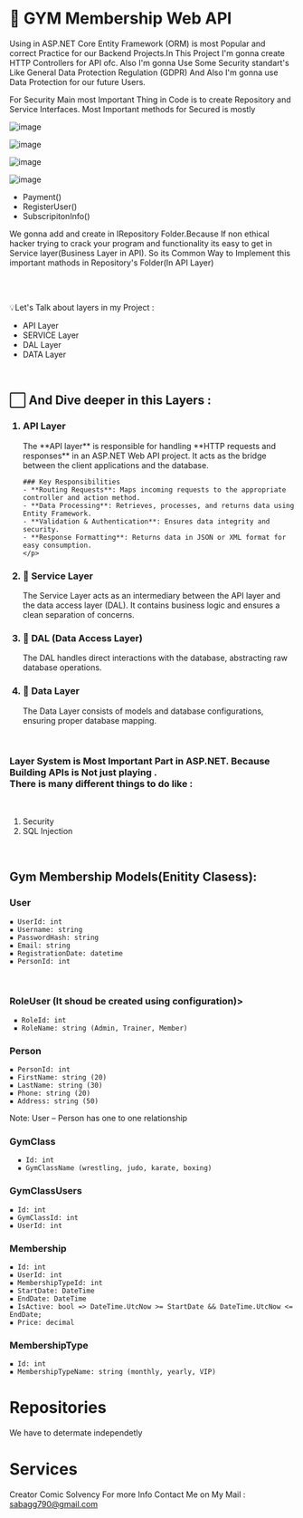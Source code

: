 <h1> 💪 GYM Membership Web API</h1>

Using in ASP.NET Core Entity Framework (ORM) is most Popular and correct Practice for our Backend Projects.In This Project I'm gonna create HTTP Controllers for API ofc. Also I'm gonna Use Some Security standart's Like General Data Protection Regulation (GDPR) And Also I'm gonna use Data Protection for our future Users.

For Security Main most Important Thing in Code is to create Repository and Service Interfaces. Most Important methods for 
Secured is mostly

![image](https://github.com/user-attachments/assets/546c5518-5fa9-4574-9895-ecf53d62571a)

![image](https://github.com/user-attachments/assets/2a6b5350-8ca2-4a59-a39f-8aed9d4f166c)

![image](https://github.com/user-attachments/assets/0bb8ca7a-70f0-46d9-83a2-7d1cbfae0833)

![image](https://github.com/user-attachments/assets/963a685b-e5ba-4b55-8527-e0e6eae7eefa)


<ul>
  
  <li>Payment()</li>
  <li>RegisterUser()</li>
  <li> SubscripitonInfo()</li>
  
</ul>


We gonna add and create in IRepository Folder.Because If non ethical hacker trying to crack your program and functionality its easy to get in Service layer(Business Layer in API). So its Common Way to Implement this important mathods in Repository's Folder(In API Layer)

<br>
<br>

💡Let's Talk about layers in my Project :

<ul>
  
  <li>API Layer</li>
  <li>SERVICE Layer</li>
  <li>DAL Layer</li>
  <li>DATA Layer</li>
  
</ul>


<br>


<h2>⬜ And Dive deeper in this Layers :</h2>

<ol>
  
 <h3><li>API Layer</li></h3> 
    <p>
      The **API layer** is responsible for handling **HTTP requests and responses** in an ASP.NET Web API project. It acts as the bridge between the client applications and the database.

      
    ### Key Responsibilities
    - **Routing Requests**: Maps incoming requests to the appropriate controller and action method.
    - **Data Processing**: Retrieves, processes, and returns data using Entity Framework.
    - **Validation & Authentication**: Ensures data integrity and security.
    - **Response Formatting**: Returns data in JSON or XML format for easy consumption.
    </p>

    
  <h3> <li> 🔗 Service Layer</li></h3>
    <p> The Service Layer acts as an intermediary between the API layer and the data access layer (DAL).
      It contains business logic and ensures a clean separation of concerns.
  </p>
  
  
  <h3> <li> 🔗 DAL (Data Access Layer)</li></h3>
    <p>The DAL handles direct interactions with the database, abstracting raw database operations.
  </p>

  
  <h3> <li> 🔗 Data Layer</li> </h3>
    <p>The Data Layer consists of models and database configurations, ensuring proper database mapping. 
  </p>

  
</ol>

<br>


<h3>Layer System is Most Important Part in ASP.NET. Because Building APIs is Not just playing .
  <br>
There is many different things to do like :</h3>

<br>


<ol>
  <li>Security</li>
  <li>SQL Injection</li>
</ol>


<br>

<h2>Gym Membership Models(Enitity Clasess):</h2>

  <h3>User</h3>
      
    ▪ UserId: int
    ▪ Username: string
    ▪ PasswordHash: string
    ▪ Email: string
    ▪ RegistrationDate: datetime
    ▪ PersonId: int


  <br>
  <h3>RoleUser (It shoud be created using configuration)></h3>
  
     ▪ RoleId: int
     ▪ RoleName: string (Admin, Trainer, Member)

  
  <h3>Person</h3>

    ▪ PersonId: int
    ▪ FirstName: string (20)
    ▪ LastName: string (30)
    ▪ Phone: string (20)
    ▪ Address: string (50)
    
Note: User – Person has one to one relationship

  <h3>GymClass</h3>
  
      ▪ Id: int
      ▪ GymClassName (wrestling, judo, karate, boxing)

<h3>GymClassUsers</h3>

    ▪ Id: int
    ▪ GymClassId: int
    ▪ UserId: int


<h3>Membership</h3>

    ▪ Id: int
    ▪ UserId: int
    ▪ MembershipTypeId: int
    ▪ StartDate: DateTime
    ▪ EndDate: DateTime
    ▪ IsActive: bool => DateTime.UtcNow >= StartDate && DateTime.UtcNow <= EndDate;
    ▪ Price: decimal


<h3>MembershipType</h3>

    ▪ Id: int
    ▪ MembershipTypeName: string (monthly, yearly, VIP)

<h1>Repositories</h1>
<p>We have to determate independetly</p>
<h1>Services</h1>


Creator Comic Solvency
For more Info Contact Me on My Mail : sabagg790@gmail.com



